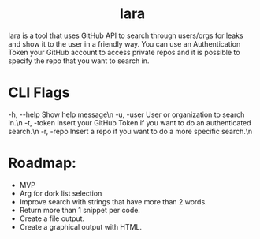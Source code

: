 <p align="center">
</p>
<h1 align="center">
  Iara
</h1>
<p>
Iara is a tool that uses GitHub API to search through users/orgs for leaks and show it to the user in a friendly way. You can use an Authentication Token your GitHub account to access private repos and it is possible to specify the repo that you want to search in.
</p>

<h1>CLI Flags</h1>

  -h, --help Show help message\n
  -u, -user User or organization to search in.\n
  -t, -token Insert your GitHub Token if you want to do an authenticated search.\n
  -r, -repo Insert a repo if you want to do a more specific search.\n

<h1>Roadmap:</h1>

- MVP 
- Arg for dork list selection
- Improve search with strings that have more than 2 words.
- Return more than 1 snippet per code.
- Create a file output.
- Create a graphical output with HTML.
